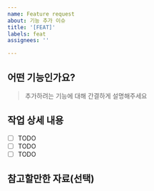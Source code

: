 ```yaml
---
name: Feature request
about: 기능 추가 이슈
title: '[FEAT]'
labels: feat
assignees: ''

---
```


## 어떤 기능인가요?

> 추가하려는 기능에 대해 간결하게 설명해주세요
> 

## 작업 상세 내용

- [ ] TODO
- [ ] TODO
- [ ] TODO

## 참고할만한 자료(선택)
>
